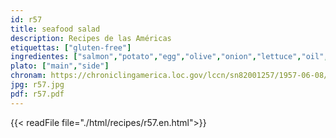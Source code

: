 ```yaml
---
id: r57
title: seafood salad
description: Recipes de las Américas
etiquettas: ["gluten-free"]
ingredientes: ["salmon","potato","egg","olive","onion","lettuce","oil","salt","lemon juice","tomato"]
plato: ["main","side"]
chronam: https://chroniclingamerica.loc.gov/lccn/sn82001257/1957-06-08/ed-1/seq-5/
jpg: r57.jpg
pdf: r57.pdf
---
```


{{< readFile file="./html/recipes/r57.en.html">}}